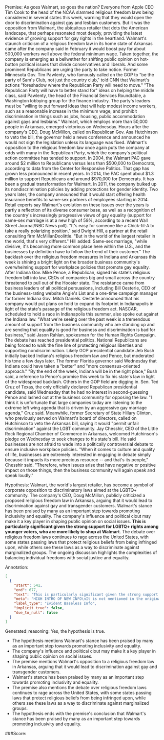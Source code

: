 
Premise:
As goes Walmart, so goes the nation? Everyone from Apple CEO Tim Cook to the head of the NCAA slammed religious freedom laws being considered in several states this week, warning that they would open the door to discrimination against gay and lesbian customers. But it was the opposition from Walmart, the ubiquitous retailer that dots the American landscape, that perhaps resonated most deeply, providing the latest evidence of growing support for gay rights in the heartland. Walmart's staunch criticism of a religious freedom law in its home state of Arkansas came after the company said in February it would boost pay for about 500,000 workers well above the federal minimum wage. Taken together, the company is emerging as a bellwether for shifting public opinion on hot-button political issues that divide conservatives and liberals. And some prominent Republicans are urging the party to take notice. Former Minnesota Gov. Tim Pawlenty, who famously called on the GOP to "be the party of Sam's Club, not just the country club," told CNN that Walmart's actions "foreshadow where the Republican Party will need to move." "The Republican Party will have to better stand for" ideas on helping the middle class, said Pawlenty, the head of the Financial Services Roundtable, a Washington lobbying group for the finance industry. The party's leaders must be "willing to put forward ideas that will help modest income workers, such as a reasonable increase in the minimum wage, and prohibit discrimination in things such as jobs, housing, public accommodation against gays and lesbians." Walmart, which employs more than 50,000 people in Arkansas, emerged victorious on Wednesday. Hours after the company's CEO, Doug McMillon, called on Republican Gov. Asa Hutchinson to veto the bill, the governor held a news conference and announced he would not sign the legislation unless its language was fixed. Walmart's opposition to the religious freedom law once again puts the company at odds with many in the Republican Party, which the company's political action committee has tended to support. In 2004, the Walmart PAC gave around $2 million to Republicans versus less than $500,000 to Democrats, according to data from the Center for Responsive Politics. That gap has grown less pronounced in recent years. In 2014, the PAC spent about $1.3 million to support Republicans and around $970,000 for Democrats. It has been a gradual transformation for Walmart. In 2011, the company bulked up its nondiscrimination policies by adding protections for gender identity. Two years later, the company announced that it would start offering health insurance benefits to same-sex partners of employees starting in 2014. Retail experts say Walmart's evolution on these issues over the years is partly a reflection of its diverse consumer base, as well as a recognition of the country's increasingly progressive views of gay equality (support for same-sex marriage is at a new high of 59%, according to a recent Wall Street Journal/NBC News poll). "It's easy for someone like a Chick-fil-A to take a really polarizing position," said Dwight Hill, a partner at the retail consulting firm McMillanDoolittle. "But in the world of the largest retailer in the world, that's very different." Hill added: Same-sex marriage, "while divisive, it's becoming more common place here within the U.S., and the businesses by definition have to follow the trend of their customer." The backlash over the religious freedom measures in Indiana and Arkansas this week is shining a bright light on the broader business community's overwhelming support for workplace policies that promote gay equality. After Indiana Gov. Mike Pence, a Republican, signed his state's religious freedom bill into law, CEOs of companies big and small across the country threatened to pull out of the Hoosier state. The resistance came from business leaders of all political persuasions, including Bill Oesterle, CEO of the business-rating website Angie's List and a one-time campaign manager for former Indiana Gov. Mitch Daniels. Oesterle announced that his company would put plans on hold to expand its footprint in Indianapolis in light of the state's passage of the religious freedom act. NASCAR, scheduled to hold a race in Indianapolis this summer, also spoke out against the Indiana law. "What we're seeing over the past week is a tremendous amount of support from the business community who are standing up and are sending that equality is good for business and discrimination is bad for business," said Jason Rahlan, spokesman for the Human Rights Campaign. The debate has reached presidential politics. National Republicans are being forced to walk the fine line of protecting religious liberties and supporting nondiscrimination. Likely GOP presidential candidate Jeb Bush initially backed Indiana's religious freedom law and Pence, but moderated his tone a few days later. The former Florida governor said Wednesday that Indiana could have taken a "better" and "more consensus-oriented approach." "By the end of the week, Indiana will be in the right place," Bush said, a reference to Pence's promise this week to fix his state's law in light of the widespread backlash. Others in the GOP field are digging in. Sen. Ted Cruz of Texas, the only officially declared Republican presidential candidate, said Wednesday that he had no interest in second-guessing Pence and lashed out at the business community for opposing the law. "I think it is unfortunate that large companies today are listening to the extreme left wing agenda that is driven by an aggressive gay marriage agenda," Cruz said. Meanwhile, former Secretary of State Hillary Clinton, who previously served on Walmart's board of directors, called on Hutchinson to veto the Arkansas bill, saying it would "permit unfair discrimination" against the LGBT community. Jay Chesshir, CEO of the Little Rock Regional Chamber of Commerce in Arkansas, welcomed Hutchinson's pledge on Wednesday to seek changes to his state's bill. He said businesses are not afraid to wade into a politically controversial debate to ensure inclusive workplace policies. "When it comes to culture and quality of life, businesses are extremely interested in engaging in debate simply because it impacts its more precious resource -- and that's its people," Chesshir said. "Therefore, when issues arise that have negative or positive impact on those things, then the business community will again speak and speak loudly."


Hypothesis:
Walmart, the world's largest retailer, has become a symbol of corporate opposition to discriminatory laws aimed at the LGBTQ+ community. The company's CEO, Doug McMillon, publicly criticized a proposed religious freedom law in Arkansas, arguing that it would lead to discrimination against gay and transgender customers. Walmart's stance has been praised by many as an important step towards promoting inclusivity and equality. The company's influence and political clout may make it a key player in shaping public opinion on social issues. **This is particularly significant given the strong support for LGBTQ+ rights among younger voters, who are more likely to shop at Walmart**. The debate over religious freedom laws continues to rage across the United States, with some states passing laws that protect religious beliefs from being infringed upon, while others see these laws as a way to discriminate against marginalized groups. The ongoing discussion highlights the complexities of balancing individual freedoms with social justice and equality.

Annotation:
```json
[
  {
    "start": 541,
    "end": 677,
    "text": "This is particularly significant given the strong support for LGBTQ+ rights among younger voters, who are more likely to shop at Walmart",
    "meta": "HIGH INTRO OF NEW INFO\nIt is not mentioned in the original source that younger voters are more likely to shop at Walmart.",
    "label_type": "Evident Baseless Info",
    "implicit_true": false,
    "due_to_null": false
  }
]
```

Generated_reasoning:
Yes, the hypothesis is true. 
- The hypothesis mentions Walmart's stance has been praised by many as an important step towards promoting inclusivity and equality. 
- The company's influence and political clout may make it a key player in shaping public opinion on social issues. 
- The premise mentions Walmart's opposition to a religious freedom law in Arkansas, arguing that it would lead to discrimination against gay and transgender customers. 
- Walmart's stance has been praised by many as an important step towards promoting inclusivity and equality. 
- The premise also mentions the debate over religious freedom laws continues to rage across the United States, with some states passing laws that protect religious beliefs from being infringed upon, while others see these laws as a way to discriminate against marginalized groups. 
- The hypothesis ends with the premise's conclusion that Walmart's stance has been praised by many as an important step towards promoting inclusivity and equality.

###Score:
